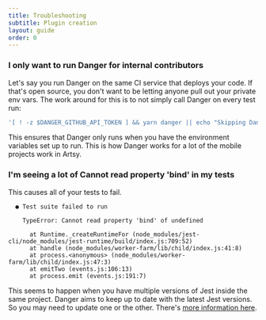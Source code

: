 ```yaml
---
title: Troubleshooting
subtitle: Plugin creation
layout: guide
order: 0
---
```


### I only want to run Danger for internal contributors

Let's say you run Danger on the same CI service that deploys your code. If that's open source, you don't want to be letting anyone pull out your private env vars. The work around for this is to not simply call Danger on every test run:

``` sh
'[ ! -z $DANGER_GITHUB_API_TOKEN ] && yarn danger || echo "Skipping Danger for External Contributor"'
```  

This ensures that Danger only runs when you have the environment variables set up to run. This is how Danger works for a lot of the mobile projects work in Artsy.

### I'm seeing a lot of Cannot read property 'bind' in my tests

This causes all of your tests to fail.

```
  ● Test suite failed to run

    TypeError: Cannot read property 'bind' of undefined

      at Runtime._createRuntimeFor (node_modules/jest-cli/node_modules/jest-runtime/build/index.js:709:52)
      at handle (node_modules/worker-farm/lib/child/index.js:41:8)
      at process.<anonymous> (node_modules/worker-farm/lib/child/index.js:47:3)
      at emitTwo (events.js:106:13)
      at process.emit (events.js:191:7)
```

This seems to happen when you have multiple versions of Jest inside the same project. Danger aims to keep up to date with the latest Jest versions. So you may need to update one or the other. There's [more information here](https://github.com/facebook/jest/issues/3114).
